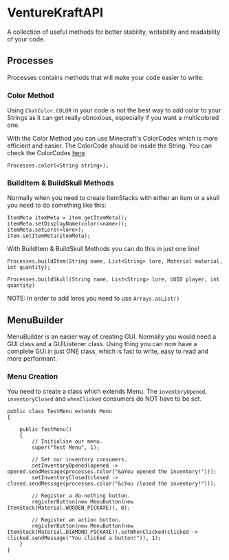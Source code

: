 # VentureKraftAPI

A collection of useful methods for better stability, writability and readability of your code.

## Processes

Processes contains methods that will make your code easier to write.

### Color Method

Using `ChatColor.COLOR` in your code is not the best way to add color to your Strings as it can get really obnoxious, 
especially if you want a multicolored one.

With the Color Method you can use Minecraft's ColorCodes which is more efficient and easier. The ColorCode should be inside the String. You can check the ColorCodes [here](https://minecraft.gamepedia.com/Formatting_codes)

`Processes.color(<String string>);`

### BuildItem & BuildSkull Methods

Normally when you need to create ItemStacks with either an item or a skull you need to do something like this:

```ItemStack item = new ItemStack(<material>, <quantity>);
ItemMeta itemMeta = item.getItemMeta();
itemMeta.setDisplayName(color(<name>));
itemMeta.setLore(<lore>);
item.setItemMeta(itemMeta); 
```     
        
With BuildItem & BuildSkull Methods you can do this in just one line!

```Processes.buildItem(String name, List<String> lore, Material material, int quantity);```

```Processes.buildSkull(String name, List<String> lore, UUID player, int quantity)```

NOTE: In order to add lores you need to use ```Arrays.asList()```

## MenuBuilder

MenuBuilder is an easier way of creating GUI. Normally you would need a GUI class and a GUIListener class. Using thing you can now have a complete GUI in just ONE class, which is fast to write, easy to read and more performant.

### Menu Creation

You need to create a class which extends Menu.
The `inventoryOpened`, `inventoryClosed` and `whenClicked` consumers do NOT have to be set.

```
public class TestMenu extends Menu 
{

    public TestMenu() 
    {
        // Initialise our menu.
        super("Test Menu", 1);

        // Set our inventory consumers.
        setInventoryOpened(opened -> opened.sendMessage(processes.color("&aYou opened the inventory!")));
        setInventoryClosed(closed -> closed.sendMessage(processes.color("&cYou closed the inventory!")));

        // Register a do-nothing button.
        registerButton(new MenuButton(new ItemStack(Material.WOODEN_PICKAXE)), 0);

        // Register an action button.
        registerButton(new MenuButton(new ItemStack(Material.DIAMOND_PICKAXE)).setWhenClicked(clicked -> clicked.sendMessage("You clicked a button!")), 1);
    }
}
```
